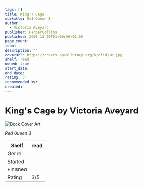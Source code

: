 ```yaml
---
tags: []
title: King's Cage
subtitle: Red Queen 3
author:
  - Victoria Aveyard
publisher: HarperCollins
published: 2016-12-10T01:00:00+01:00
page_count:
isbn:
description: ""
coverUrl: https://covers.openlibrary.org/b/olid/-M.jpg
shelf: read
owned: true
start_date:
end_date:
rating: 3
recommended_by:
created:
---
```


# King's Cage by Victoria Aveyard

![Book Cover Art](https://covers.openlibrary.org/b/olid/-M.jpg)

_Red Queen 3_

| Shelf | read |
| --- | --- |
| Genre |  |
| Started |  |
| Finished |  |
| Rating | 3/5 |

